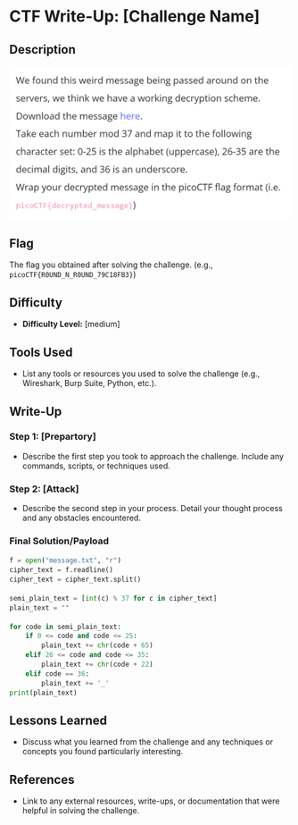 # CTF Write-Up: [Challenge Name]

## Description
![alt text](images/image.png)
## Flag
The flag you obtained after solving the challenge. (e.g., `picoCTF{R0UND_N_R0UND_79C18FB3}`)

## Difficulty
- **Difficulty Level:** [medium]

## Tools Used
- List any tools or resources you used to solve the challenge (e.g., Wireshark, Burp Suite, Python, etc.).

## Write-Up

### Step 1: [Prepartory]
- Describe the first step you took to approach the challenge. Include any commands, scripts, or techniques used.

### Step 2: [Attack]
- Describe the second step in your process. Detail your thought process and any obstacles encountered.


### Final Solution/Payload
```python
f = open("message.txt", "r")
cipher_text = f.readline()
cipher_text = cipher_text.split()

semi_plain_text = [int(c) % 37 for c in cipher_text]
plain_text = ""

for code in semi_plain_text:
    if 0 <= code and code <= 25:
        plain_text += chr(code + 65)
    elif 26 <= code and code <= 35:
        plain_text += chr(code + 22)
    elif code == 36:
        plain_text += '_'
print(plain_text)
```
## Lessons Learned
- Discuss what you learned from the challenge and any techniques or concepts you found particularly interesting.

## References
- Link to any external resources, write-ups, or documentation that were helpful in solving the challenge.

